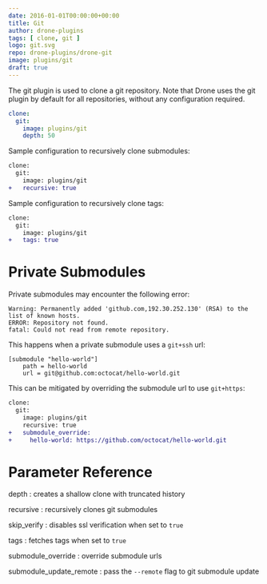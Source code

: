 ```yaml
---
date: 2016-01-01T00:00:00+00:00
title: Git
author: drone-plugins
tags: [ clone, git ]
logo: git.svg
repo: drone-plugins/drone-git
image: plugins/git
draft: true
---
```


The git plugin is used to clone a git repository. Note that Drone uses the git plugin by default for all repositories, without any configuration required.

```yaml
clone:
  git:
    image: plugins/git
    depth: 50
```

Sample configuration to recursively clone submodules:

```diff
clone:
  git:
    image: plugins/git
+   recursive: true
```

Sample configuration to recursively clone tags:

```diff
clone:
  git:
    image: plugins/git
+   tags: true
```

# Private Submodules

Private submodules may encounter the following error:

```nohighlight
Warning: Permanently added 'github.com,192.30.252.130' (RSA) to the list of known hosts.
ERROR: Repository not found.
fatal: Could not read from remote repository.
```

This happens when a private submodule uses a `git+ssh` url:

```nohighlight
[submodule "hello-world"]
    path = hello-world
    url = git@github.com:octocat/hello-world.git
```

This can be mitigated by overriding the submodule url to use `git+https`:

```diff
clone:
  git:
    image: plugins/git
    recursive: true
+   submodule_override:
+     hello-world: https://github.com/octocat/hello-world.git
```

# Parameter Reference

depth
: creates a shallow clone with truncated history

recursive
: recursively clones git submodules

skip_verify
: disables ssl verification when set to `true`

tags
: fetches tags when set to `true`

submodule_override
: override submodule urls

submodule_update_remote
: pass the `--remote` flag to git submodule update